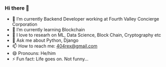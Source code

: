 ### Hi there 👋

- 🔭 I’m currently Backend Developer working at Fourth Valley Concierge Corporation
- 🌱 I’m currently learning Blockchain
- 🔬 I love to researh on ML, Data Science, Block Chain, Cryptography etc 
- 💬 Ask me about Python, Django
- 📫 How to reach me: 404rex@gmail.com
- 😄 Pronouns: He/him
- ⚡ Fun fact: Life goes on. Not funny...
